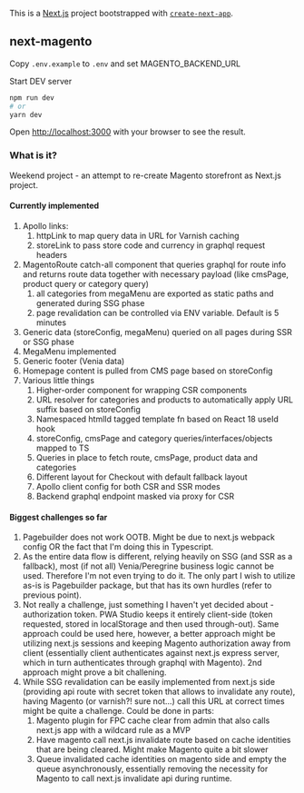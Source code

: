 This is a [Next.js](https://nextjs.org/) project bootstrapped with [`create-next-app`](https://github.com/vercel/next.js/tree/canary/packages/create-next-app).

## next-magento

Copy `.env.example` to `.env` and set MAGENTO_BACKEND_URL

Start DEV server

```bash
npm run dev
# or
yarn dev
```

Open [http://localhost:3000](http://localhost:3000) with your browser to see the result.

### What is it?

Weekend project - an attempt to re-create Magento storefront as Next.js project.

#### Currently implemented

1. Apollo links:
   1. httpLink to map query data in URL for Varnish caching
   1. storeLink to pass store code and currency in graphql request headers
1. MagentoRoute catch-all component that queries graphql for route info and returns route data together with necessary payload (like cmsPage, product query or category query)
   1. all categories from megaMenu are exported as static paths and generated during SSG phase
   1. page revalidation can be controlled via ENV variable. Default is 5 minutes
1. Generic data (storeConfig, megaMenu) queried on all pages during SSR or SSG phase
1. MegaMenu implemented
1. Generic footer (Venia data)
1. Homepage content is pulled from CMS page based on storeConfig
1. Various little things
   1. Higher-order component for wrapping CSR components
   1. URL resolver for categories and products to automatically apply URL suffix based on storeConfig
   1. Namespaced htmlId tagged template fn based on React 18 useId hook
   1. storeConfig, cmsPage and category queries/interfaces/objects mapped to TS
   1. Queries in place to fetch route, cmsPage, product data and categories
   1. Different layout for Checkout with default fallback layout
   1. Apollo client config for both CSR and SSR modes
   1. Backend graphql endpoint masked via proxy for CSR

#### Biggest challenges so far

1. Pagebuilder does not work OOTB. Might be due to next.js webpack config OR the fact that I'm doing this in Typescript.
2. As the entire data flow is different, relying heavily on SSG (and SSR as a fallback), most (if not all) Venia/Peregrine business logic cannot be used. Therefore I'm not even trying to do it. The only part I wish to utilize as-is is Pagebuilder package, but that has its own hurdles (refer to previous point).
3. Not really a challenge, just something I haven't yet decided about - authorization token. PWA Studio keeps it entirely client-side (token requested, stored in localStorage and then used through-out). Same approach could be used here, however, a better approach might be utilizing next.js sessions and keeping Magento authorization away from client (essentially client authenticates against next.js express server, which in turn authenticates through graphql with Magento). 2nd approach might prove a bit challening.
4. While SSG revalidation can be easily implemented from next.js side (providing api route with secret token that allows to invalidate any route), having Magento (or varnish?! sure not...) call this URL at correct times might be quite a challenge. Could be done in parts:
   1. Magento plugin for FPC cache clear from admin that also calls next.js app with a wildcard rule as a MVP
   2. Have magento call next.js invalidate route based on cache identities that are being cleared. Might make Magento quite a bit slower
   3. Queue invalidated cache identities on magento side and empty the queue asynchronously, essentially removing the necessity for Magento to call next.js invalidate api during runtime.
